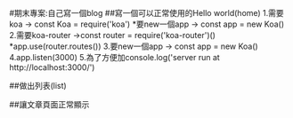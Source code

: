 #期末專案:自己寫一個blog
##寫一個可以正常使用的Hello world(home)
1.需要koa -> const Koa = require('koa')
  *要new一個app -> const app = new Koa()
2.需要koa-router ->const router = require('koa-router')()
  *app.use(router.routes())
3.要new一個app -> const app = new Koa()
4.app.listen(3000)
5.為了方便加console.log('server run at http://localhost:3000/')

##做出列表(list)

##讓文章頁面正常顯示
